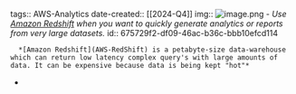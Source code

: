 tags:: AWS-Analytics
date-created:: [[2024-Q4]]
img:: ![image.png](../assets/image_1708354229365_0.png)
	- *Use [Amazon Redshift](AWS-Redshift) when you want to quickly generate analytics or reports from very large datasets.*
	  id:: 675729f2-df09-46ac-b36c-bbb10efcd114
	  
	  *[Amazon Redshift](AWS-RedShift) is a petabyte-size data-warehouse which can return low latency complex query's with large amounts of data. It can be expensive because data is being kept "hot"*
-